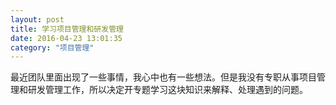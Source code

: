 ```yaml
---
layout: post
title: 学习项目管理和研发管理
date: 2016-04-23 13:01:35
category: "项目管理"
---
```


最近团队里面出现了一些事情，我心中也有一些想法。但是我没有专职从事项目管理和研发管理工作，所以决定开专题学习这块知识来解释、处理遇到的问题。
